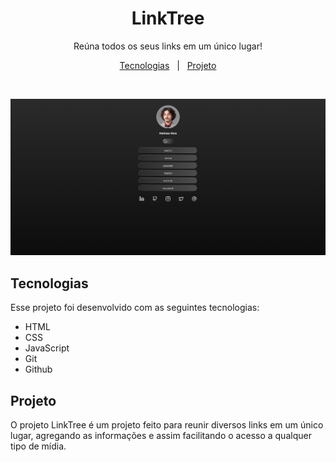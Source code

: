 <h1 align="center"> LinkTree </h1>

<p align="center">
Reúna todos os seus links em um único lugar!

<p align="center">
<a href="##-tecnologias">Tecnologias</a>&nbsp;&nbsp;&nbsp;|&nbsp;&nbsp;
<a href="#-projeto">Projeto</a>
</p>

<br>

<p align="center">
<img alt="Page Preview" src="./.github/preview.png" witdh="100%">
</p>

## Tecnologias

Esse projeto foi desenvolvido com as seguintes tecnologias:

- HTML
- CSS
- JavaScript
- Git
- Github
  
## Projeto
O projeto LinkTree é um projeto feito para reunir diversos links em um único lugar, agregando as informações e assim facilitando o acesso a qualquer tipo de mídia.